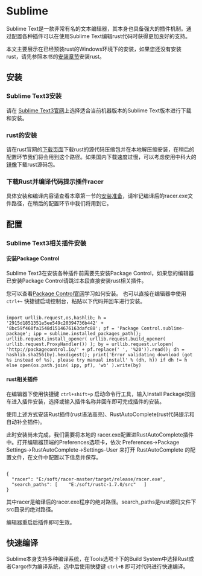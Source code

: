 # Sublime

Sublime Text是一款非常有名的文本编辑器，其本身也具备强大的插件机制。通过配置各种插件可以在使用Sublime Text编辑rust代码时获得更加良好的支持。

本文主要展示在已经预装rust的Windows环境下的安装，如果您还没有安装rust，请先参照本书的[安装章节](../02-install/02-03-install_rust_on_windows.md)安装rust。

## 安装

### Sublime Text3安装

请在 [Sublime Text3官网](http://www.sublimetext.com/3)上选择适合当前机器版本的Sublime Text版本进行下载和安装。

### rust的安装

请在rust官网的[下载页面](https://www.rust-lang.org/downloads.html)下载rust的源代码压缩包并在本地解压缩安装，在稍后的配置环节我们将会用到这个路径。如果国内下载速度过慢，可以考虑使用中科大的[镜像](http://mirrors.ustc.edu.cn/)下载rust源码包。

### 下载Rust并编译代码提示插件racer

具体安装和编译内容请查看本章第一节的[安装准备](../03-editors/03-01-before.md)，请牢记编译后的racer.exe文件路径，在稍后的配置环节中我们将用到它。

## 配置

### Sublime Text3相关插件安装

#### 安装Package Control

Sublime Text3在安装各种插件前需要先安装Package Control，如果您的编辑器已安装Package Control请跳过本段直接安装rust相关插件。

您可以查看[Package Control官网](https://packagecontrol.io/installation)学习如何安装。
也可以直接在编辑器中使用 `ctrl+~` 快捷键启动控制台，粘贴以下代码并回车进行安装。

```shell

import urllib.request,os,hashlib; h = '2915d1851351e5ee549c20394736b442' + '8bc59f460fa1548d1514676163dafc88'; pf = 'Package Control.sublime-package'; ipp = sublime.installed_packages_path(); urllib.request.install_opener( urllib.request.build_opener( urllib.request.ProxyHandler()) ); by = urllib.request.urlopen( 'http://packagecontrol.io/' + pf.replace(' ', '%20')).read(); dh = hashlib.sha256(by).hexdigest(); print('Error validating download (got %s instead of %s), please try manual install' % (dh, h)) if dh != h else open(os.path.join( ipp, pf), 'wb' ).write(by)

```

#### rust相关插件

在编辑器下使用快捷键 `ctrl+shift+p` 启动命令行工具，输入Install Package按回车进入插件安装，选择或输入插件名称并回车即可完成插件的安装。

使用上述方式安装Rust插件\(rust语法高亮\)、RustAutoComplete\(rust代码提示和自动补全插件\)。

此时安装尚未完成，我们需要将本地的 racer.exe配置进RustAutoComplete插件中。打开编辑器顶端的Preferences选项卡，依次 Preferences->Package Settings->RustAutoComplete->Settings-User 来打开 RustAutoComplete 的配置文件，在文件中配置以下信息并保存。

```shell

{  
  "racer": "E:/soft/racer-master/target/release/racer.exe",  
  "search_paths": [    "E:/soft/rustc-1.7.0/src"   ]
}

```

其中racer是编译后的racer.exe程序的绝对路径。search_paths是rust源码文件下src目录的绝对路径。

编辑器重启后插件即可生效。

## 快速编译

Sublime本身支持多种编译系统，在Tools选项卡下的Build System中选择Rust或者Cargo作为编译系统，选中后使用快捷键 `ctrl+B` 即可对代码进行快速编译。

